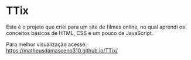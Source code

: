 # TTix

Este é o projeto que criei para um site de filmes online, no qual aprendi os conceitos básicos de HTML, CSS e um pouco de JavaScript.

Para melhor visualização acesse:
https://matheusdamasceno310.github.io/TTix/
